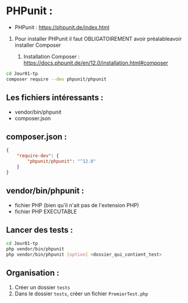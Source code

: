 # PHPunit :

- PHPunit : https://phpunit.de/index.html

1. Pour installer PHPunit il faut OBLIGATOIREMENT avoir préalableavoir installer Composer

      1. Installation Composer : https://docs.phpunit.de/en/12.0/installation.html#composer
```sh
cd Jour01-tp
composer require --dev phpunit/phpunit
``` 

## Les fichiers intéressants :
- vendor/bin/phpunit
- composer.json


## composer.json :

```json
{
    "require-dev": {
        "phpunit/phpunit": "^12.0"
    }
}
```

## vendor/bin/phpunit :
- fichier PHP (bien qu'il n'ait pas de l'extension PHP)
- fichier PHP EXECUTABLE


## Lancer des tests :
```sh
cd Jour01-tp
php vendor/bin/phpunit
php vendor/bin/phpunit [option] <dossier_qui_contient_test>
``` 


## Organisation :
1. Créer un dossier `tests`
2. Dans le dossier `tests`, créer un fichier `PremierTest.php`